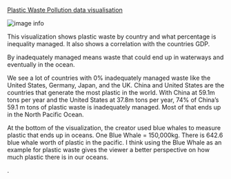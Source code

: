 [Plastic Waste Pollution data visualisation](https://www.behance.net/gallery/106936329/Plastic-Waste-Pollution-data-visualisation/modules/617094737)

![image info](https://github.com/kristiprifti/reflections/blob/master/906be4106936329.5fabeafe9b5ba.jpg)

This visualization shows plastic waste by country and what percentage is inequality managed. It also shows a correlation with the countries GDP.

By inadequately managed means waste that could end up in waterways and eventually in the ocean. 

We see a lot of countries with 0% inadequately managed waste like the United States, Germany, Japan, and the UK.  China and United States are the countries that generate the most plastic in the world. With China at 59.1m tons per year and the United States at 37.8m tons per year, 74% of China’s 59.1 m tons of plastic waste is inadequately managed. Most of that ends up in the North Pacific Ocean.

 At the bottom of the visualization, the creator used blue whales to measure plastic that ends up in oceans. One Blue Whale =  150,000kg.  There is 642.6 blue whale worth of plastic in the pacific. I think using the Blue Whale as an example for plastic waste gives the viewer a better perspective on how much plastic there is in our oceans.


.
